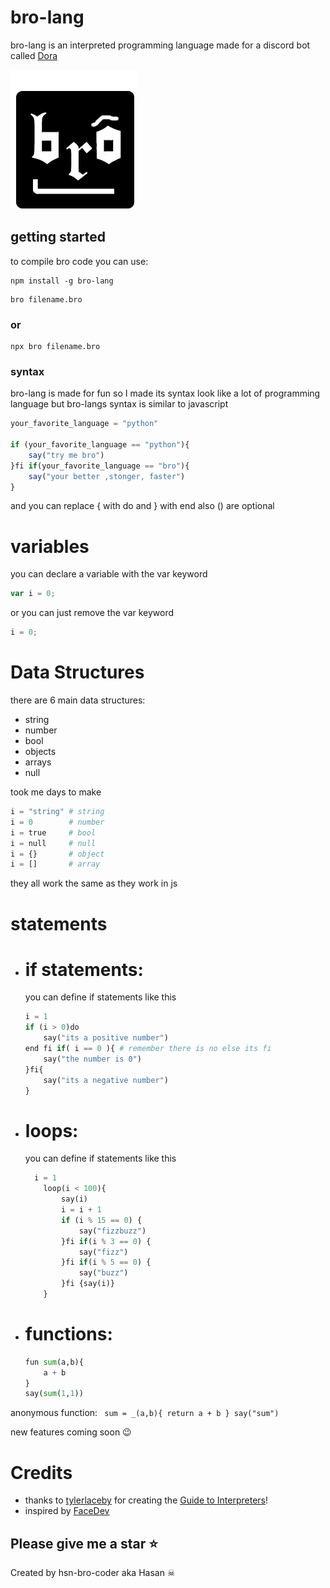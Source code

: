 # bro-lang

bro-lang is an interpreted programming language made for a discord bot called [Dora](https://github.com/hasan-bro-coder/Discord-Bot)

![bro-lang-logo](https://github.com/hasan-bro-coder/bro-lang/blob/43947f00fc13e5e7209fcf9fedffd00750811281/bro-logo.png)
## getting started

to compile bro code you can use:

```
npm install -g bro-lang
```

```
bro filename.bro
```
### or

```
npx bro filename.bro
```

### syntax

bro-lang is made for fun so I made its syntax look like a lot of programming language
but bro-langs syntax is similar to javascript

```js
your_favorite_language = "python"

if (your_favorite_language == "python"){
    say("try me bro")
}fi if(your_favorite_language == "bro"){
    say("your better ,stonger, faster")
}
```

and you can replace { with do and } with end
also () are optional
# variables

you can declare a variable with the var keyword

```js
var i = 0;
```

or you can just remove the var keyword

```js
i = 0;
```

# Data Structures

there are 6 main data structures:

- string
- number
- bool
- objects
- arrays
- null

took me days to make
```py
i = "string" # string
i = 0        # number
i = true     # bool
i = null     # null
i = {}       # object
i = []       # array

```
they all work the same as they work in js
# statements

- # if statements:
  you can define if statements like this
  ```py
  i = 1
  if (i > 0)do 
      say("its a positive number")
  end fi if( i == 0 ){ # remember there is no else its fi
      say("the number is 0")
  }fi{
      say("its a negative number")
  }
  ```
- # loops:
    you can define if statements like this
    ```py
      i = 1
        loop(i < 100){
            say(i)
            i = i + 1
            if (i % 15 == 0) {
                say("fizzbuzz")
            }fi if(i % 3 == 0) {
                say("fizz")
            }fi if(i % 5 == 0) {
                say("buzz")
            }fi {say(i)}
        }
    ```
- # functions:
    ```py
    fun sum(a,b){
        a + b
    }
    say(sum(1,1))
    ```
 anonymous function:
    ``` 
        sum = _(a,b){ return a + b }
        say("sum")
    ```

new features coming soon 😉

# Credits
- thanks to [tylerlaceby](https://github.com/tlaceby) for creating the [Guide to Interpreters](https://github.com/tlaceby/guide-to-interpreters-series)!
- inspired by [FaceDev](https://www.youtube.com/watch?v=pgeSGBwtHW8)

## Please give me a star ⭐
Created by hsn-bro-coder aka Hasan ☠